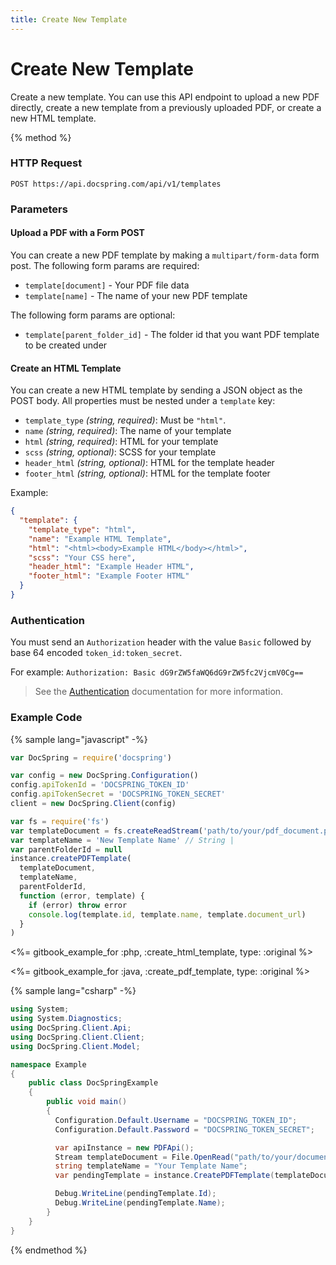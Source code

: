 ```yaml
---
title: Create New Template
---
```


# Create New Template

Create a new template. You can use this API endpoint to upload a new PDF directly, create a new template from a previously uploaded PDF, or create a new HTML template.

{% method %}

### HTTP Request

`POST https://api.docspring.com/api/v1/templates`

### Parameters

#### Upload a PDF with a Form POST

You can create a new PDF template by making a `multipart/form-data` form post. The following form params are required:

- `template[document]` - Your PDF file data
- `template[name]` - The name of your new PDF template

The following form params are optional:

- `template[parent_folder_id]` - The folder id that you want PDF template to be created under

#### Create an HTML Template

You can create a new HTML template by sending a JSON object as the POST body. All properties must be nested under a `template` key:

- `template_type` _(string, required)_: Must be `"html"`.
- `name` _(string, required)_: The name of your template
- `html` _(string, required)_: HTML for your template
- `scss` _(string, optional)_: SCSS for your template
- `header_html` _(string, optional)_: HTML for the template header
- `footer_html` _(string, optional)_: HTML for the template footer

Example:

```json
{
  "template": {
    "template_type": "html",
    "name": "Example HTML Template",
    "html": "<html><body>Example HTML</body></html>",
    "scss": "Your CSS here",
    "header_html": "Example Header HTML",
    "footer_html": "Example Footer HTML"
  }
}
```

### Authentication

You must send an `Authorization` header with the value `Basic` followed by base 64 encoded `token_id:token_secret`.

For example: `Authorization: Basic dG9rZW5faWQ6dG9rZW5fc2VjcmV0Cg==`

> See the [Authentication](authentication.md) documentation for more information.

### Example Code

{% sample lang="javascript" -%}

```javascript
var DocSpring = require('docspring')

var config = new DocSpring.Configuration()
config.apiTokenId = 'DOCSPRING_TOKEN_ID'
config.apiTokenSecret = 'DOCSPRING_TOKEN_SECRET'
client = new DocSpring.Client(config)

var fs = require('fs')
var templateDocument = fs.createReadStream('path/to/your/pdf_document.pdf') // File |
var templateName = 'New Template Name' // String |
var parentFolderId = null
instance.createPDFTemplate(
  templateDocument,
  templateName,
  parentFolderId,
  function (error, template) {
    if (error) throw error
    console.log(template.id, template.name, template.document_url)
  }
)
```

<%= gitbook_example_for :php, :create_html_template, type: :original %>

<%= gitbook_example_for :java, :create_pdf_template, type: :original %>

{% sample lang="csharp" -%}

```csharp
using System;
using System.Diagnostics;
using DocSpring.Client.Api;
using DocSpring.Client.Client;
using DocSpring.Client.Model;

namespace Example
{
    public class DocSpringExample
    {
        public void main()
        {
          Configuration.Default.Username = "DOCSPRING_TOKEN_ID";
          Configuration.Default.Password = "DOCSPRING_TOKEN_SECRET";

          var apiInstance = new PDFApi();
          Stream templateDocument = File.OpenRead("path/to/your/document.pdf");
          string templateName = "Your Template Name";
          var pendingTemplate = instance.CreatePDFTemplate(templateDocument, templateName);

          Debug.WriteLine(pendingTemplate.Id);
          Debug.WriteLine(pendingTemplate.Name);
        }
    }
}
```

{% endmethod %}
